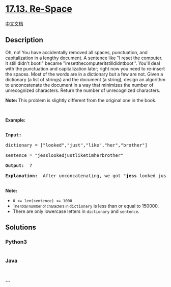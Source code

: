 # [17.13. Re-Space](https://leetcode-cn.com/problems/re-space-lcci)

[中文文档](/lcci/17.13.Re-Space/README.md)

## Description
<p>Oh, no! You have accidentally removed all spaces, punctuation, and capitalization in a lengthy document. A sentence like &quot;I reset the computer. It still didn&#39;t boot!&quot; became &quot;iresetthecomputeritstilldidntboot&#39;&#39;. You&#39;ll deal with the punctuation and capi&shy;talization later; right now you need to re-insert the spaces. Most of the words are in a dictionary but a few are not. Given a dictionary (a list of strings) and the document (a string), design an algorithm to unconcatenate the document in a way that minimizes the number of unrecognized characters. Return the number of unrecognized characters.</p>



<p><strong>Note: </strong>This&nbsp;problem is slightly different from the original one in the book.</p>



<p>&nbsp;</p>



<p><strong>Example: </strong></p>



<pre>

<strong>Input: </strong>

dictionary = [&quot;looked&quot;,&quot;just&quot;,&quot;like&quot;,&quot;her&quot;,&quot;brother&quot;]

sentence = &quot;jesslookedjustliketimherbrother&quot;

<strong>Output: </strong> 7

<strong>Explanation: </strong> After unconcatenating, we got &quot;<strong>jess</strong> looked just like <strong>tim</strong> her brother&quot;, which containing 7 unrecognized characters.

</pre>



<p><strong>Note: </strong></p>



<ul>
	<li><code>0 &lt;= len(sentence) &lt;= 1000</code></li>
	<li><code><font face="sans-serif, Arial, Verdana, Trebuchet MS">The total number of characters in&nbsp;</font>dictionary</code>&nbsp;is less than or equal to 150000.</li>
	<li>There are only lowercase letters in&nbsp;<code>dictionary</code>&nbsp;and&nbsp;<code>sentence</code>.</li>
</ul>




## Solutions


### Python3

```python

```

### Java

```java

```

### ...
```

```
